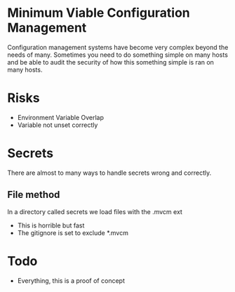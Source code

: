 # Minimum Viable Configuration Management

Configuration management systems have become very complex beyond the needs of
many. Sometimes you need to do something simple on many hosts and be able to
audit the security of how this something simple is ran on many hosts.

# Risks

* Environment Variable Overlap
* Variable not unset correctly

# Secrets

There are almost to many ways to handle secrets wrong and correctly.

## File method

In a directory called secrets we load files with the .mvcm ext

* This is horrible but fast
* The gitignore is set to exclude *.mvcm

# Todo

* Everything, this is a proof of concept
